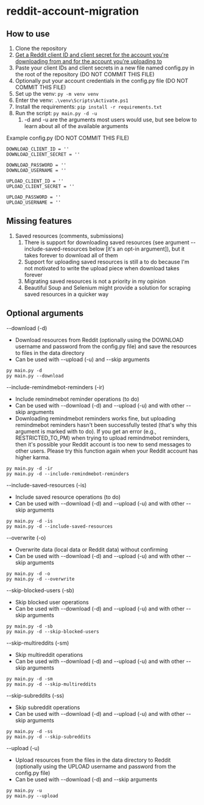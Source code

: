 # reddit-account-migration
## How to use
1. Clone the repository
1. [Get a Reddit client ID and client secret for the account you're downloading from and for the account you're uploading to](https://github.com/reddit-archive/reddit/wiki/OAuth2-Quick-Start-Example#first-steps)
1. Paste your client IDs and client secrets in a new file named config.py in the root of the repository (DO NOT COMMIT THIS FILE)
1. Optionally put your account credentials in the config.py file (DO NOT COMMIT THIS FILE)
1. Set up the venv: `py -m venv venv`
1. Enter the venv: `.\venv\Scripts\Activate.ps1`
1. Install the requirements: `pip install -r requirements.txt`
1. Run the script: `py main.py -d -u`
   1. -d and -u are the arguments most users would use, but see below to learn about all of the available arguments

Example config.py (DO NOT COMMIT THIS FILE)
```
DOWNLOAD_CLIENT_ID = ''
DOWNLOAD_CLIENT_SECRET = ''

DOWNLOAD_PASSWORD = ''
DOWNLOAD_USERNAME = ''

UPLOAD_CLIENT_ID = ''
UPLOAD_CLIENT_SECRET = ''

UPLOAD_PASSWORD = ''
UPLOAD_USERNAME = ''
```
## Missing features
1. Saved resources (comments, submissions)
   1. There is support for downloading saved resources (see argument --include-saved-resources below [it's an opt-in argument]), but it takes forever to download all of them
   1. Support for uploading saved resources is still a to do because I'm not motivated to write the upload piece when download takes forever
   1. Migrating saved resources is not a priority in my opinion
   1. Beautiful Soup and Selenium might provide a solution for scraping saved resources in a quicker way
## Optional arguments
--download (-d)
- Download resources from Reddit (optionally using the DOWNLOAD username and password from the config.py file) and save the resources to files in the data directory
- Can be used with --upload (-u) and --skip arguments
```
py main.py -d
py main.py --download
```

--include-remindmebot-reminders (-ir)
- Include remindmebot reminder operations (to do)
- Can be used with --download (-d) and --upload (-u) and with other --skip arguments
- Downloading remindmebot reminders works fine, but uploading remindmebot reminders hasn't been successfully tested (that's why this argument is marked with to do). If you get an error (e.g., RESTRICTED_TO_PM) when trying to upload remindmebot reminders, then it's possible your Reddit account is too new to send messages to other users. Please try this function again when your Reddit account has higher karma.
```
py main.py -d -ir
py main.py -d --include-remindmebot-reminders
```

--include-saved-resources (-is)
- Include saved resource operations (to do)
- Can be used with --download (-d) and --upload (-u) and with other --skip arguments
```
py main.py -d -is
py main.py -d --include-saved-resources
```

--overwrite (-o)
- Overwrite data (local data or Reddit data) without confirming
- Can be used with --download (-d) and --upload (-u) and with other --skip arguments
```
py main.py -d -o
py main.py -d --overwrite
```

--skip-blocked-users (-sb)
- Skip blocked user operations
- Can be used with --download (-d) and --upload (-u) and with other --skip arguments
```
py main.py -d -sb
py main.py -d --skip-blocked-users
```

--skip-multireddits (-sm)
- Skip multireddit operations
- Can be used with --download (-d) and --upload (-u) and with other --skip arguments
```
py main.py -d -sm
py main.py -d --skip-multireddits
```

--skip-subreddits (-ss)
- Skip subreddit operations
- Can be used with --download (-d) and --upload (-u) and with other --skip arguments
```
py main.py -d -ss
py main.py -d --skip-subreddits
```

--upload (-u)
- Upload resources from the files in the data directory to Reddit (optionally using the UPLOAD username and password from the config.py file)
- Can be used with --download (-d) and --skip arguments
```
py main.py -u
py main.py --upload
```